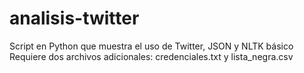 # analisis-twitter
Script en Python que muestra el uso de Twitter, JSON y NLTK básico
Requiere dos archivos adicionales: credenciales.txt y lista_negra.csv

